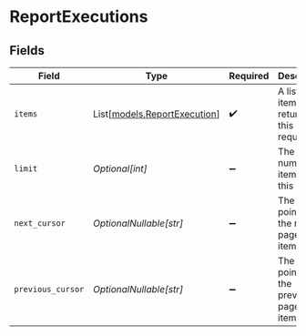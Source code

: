 # ReportExecutions


## Fields

| Field                                                        | Type                                                         | Required                                                     | Description                                                  | Example                                                      |
| ------------------------------------------------------------ | ------------------------------------------------------------ | ------------------------------------------------------------ | ------------------------------------------------------------ | ------------------------------------------------------------ |
| `items`                                                      | List[[models.ReportExecution](../models/reportexecution.md)] | :heavy_check_mark:                                           | A list of items returned for this request.                   |                                                              |
| `limit`                                                      | *Optional[int]*                                              | :heavy_minus_sign:                                           | The number of items for this page.                           | 20                                                           |
| `next_cursor`                                                | *OptionalNullable[str]*                                      | :heavy_minus_sign:                                           | The cursor pointing at the next page of items.               | ZXhhbXBsZTE                                                  |
| `previous_cursor`                                            | *OptionalNullable[str]*                                      | :heavy_minus_sign:                                           | The cursor pointing at the previous page of items.           | Xkjss7asS                                                    |